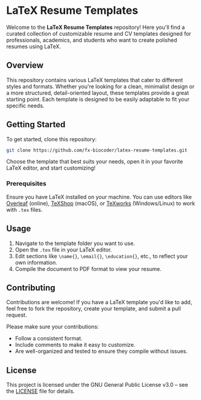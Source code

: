 # LaTeX Resume Templates

Welcome to the **LaTeX Resume Templates** repository! Here you'll find a curated collection of customizable resume and CV templates designed for professionals, academics, and students who want to create polished resumes using LaTeX.

## Overview

This repository contains various LaTeX templates that cater to different styles and formats. Whether you're looking for a clean, minimalist design or a more structured, detail-oriented layout, these templates provide a great starting point. Each template is designed to be easily adaptable to fit your specific needs.

## Getting Started

To get started, clone this repository:

```bash
git clone https://github.com/fx-biocoder/latex-resume-templates.git
```

Choose the template that best suits your needs, open it in your favorite LaTeX editor, and start customizing!

### Prerequisites

Ensure you have LaTeX installed on your machine. You can use editors like [Overleaf](https://www.overleaf.com/) (online), [TeXShop](http://pages.uoregon.edu/koch/texshop/) (macOS), or [TeXworks](https://www.tug.org/texworks/) (Windows/Linux) to work with `.tex` files.

## Usage

1. Navigate to the template folder you want to use.
2. Open the `.tex` file in your LaTeX editor.
3. Edit sections like `\name{}`, `\email{}`, `\education{}`, etc., to reflect your own information.
4. Compile the document to PDF format to view your resume.

## Contributing

Contributions are welcome! If you have a LaTeX template you'd like to add, feel free to fork the repository, create your template, and submit a pull request.

Please make sure your contributions:
- Follow a consistent format.
- Include comments to make it easy to customize.
- Are well-organized and tested to ensure they compile without issues.

## License

This project is licensed under the GNU General Public License v3.0 – see the [LICENSE](LICENSE) file for details.
